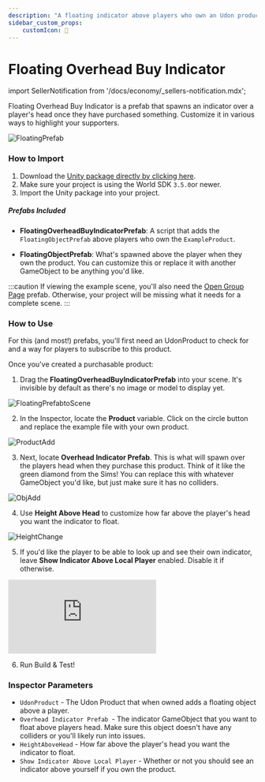 ```yaml
---
description: "A floating indicator above players who own an Udon product."
sidebar_custom_props:
    customIcon: 👑
---
```


# Floating Overhead Buy Indicator

import SellerNotification from '/docs/economy/_sellers-notification.mdx';

<SellerNotification/>

Floating Overhead Buy Indicator is a prefab that spawns an indicator over a player's head once they have purchased something. Customize it in various ways to highlight your supporters.

![FloatingPrefab](/img/economy/examples/BuyIndicator-FloatingPrefab.png "Shows what a Floating Obj looks like over a players head.")

### How to Import
1. Download the [Unity package directly by clicking here](https://cdn.sanity.io/files/yvg0vlb9/production/44b4e129593cff2c69c2809e0e432bec7390c271.unitypackage).
2. Make sure your project is using the World SDK `3.5.0`or newer.
3. Import the Unity package into your project.

##### Prefabs Included
* **FloatingOverheadBuyIndicatorPrefab**: A script that adds the `FloatingObjectPrefab` above players who own the `ExampleProduct`.

* **FloatingObjectPrefab**: What's spawned above the player when they own the product. You can customize this or replace it with another GameObject to be anything you'd like.

:::caution
If viewing the example scene, you'll also need the [Open Group Page](/economy/sdk/examples/open-group-page) prefab. Otherwise, your project will be missing what it needs for a complete scene.
:::

### How to Use

For this (and most!) prefabs, you'll first need an UdonProduct to check for and a way for players to subscribe to this product. 

Once you've created a purchasable product:

1. Drag the **FloatingOverheadBuyIndicatorPrefab** into your scene. It's invisible by default as there's no image or model to display yet.

![FloatingPrefabtoScene](/img/economy/examples/BuyIndicator-FloatingPrefabtoScene.png "Dragging the prefab into scene.")

2. In the Inspector, locate the **Product** variable. Click on the circle button and replace the example file with your own product.

![ProductAdd](/img/economy/examples/BuyIndicator-ProductAdd.png "Dragging the prefab into scene.")

3. Next, locate **Overhead Indicator Prefab**. This is what will spawn over the players head when they purchase this product. Think of it like the green diamond from the Sims! You can replace this with whatever GameObject you'd like, but just make sure it has no colliders.

![ObjAdd](/img/economy/examples/BuyIndicator-ObjAdd.png "Adding a custom GameObject.")

4. Use **Height Above Head** to customize how far above the player's head you want the indicator to float.

![HeightChange](/img/economy/examples/BuyIndicator-HeightChange.png "Adjusting height.")

5. If you'd like the player to be able to look up and see their own indicator, leave **Show Indicator Above Local Player** enabled. Disable it if otherwise.

<div class="video-container">
    <iframe src="https://assets.vrchat.com/videos/docs/BuyIndicator-ShowIndicatorAboveLocalPlayer.mp4" title="Overhead Indicator" frameborder="0" allow="encrypted-media; gyroscope; web-share" allowfullscreen></iframe>
</div>

6. Run Build & Test!

### Inspector Parameters

* `UdonProduct` - The Udon Product that when owned adds a floating object above a player.
* `Overhead Indicator Prefab `- The indicator GameObject that you want to float above players head. Make sure this object doesn't have any colliders or you'll likely run into issues.
* `HeightAboveHead` - How far above the player's head you want the indicator to float.
* `Show Indicator Above Local Player` - Whether or not you should see an indicator above yourself if you own the product.
